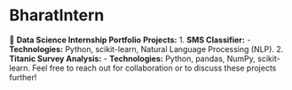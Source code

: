 # BharatIntern
🚀 **Data Science Internship Portfolio**  **Projects:**  1. **SMS Classifier:**    - **Technologies:** Python, scikit-learn, Natural Language Processing (NLP).  2. **Titanic Survey Analysis:**      - **Technologies:** Python, pandas, NumPy, scikit-learn.  Feel free to reach out for collaboration or to discuss these projects further!

